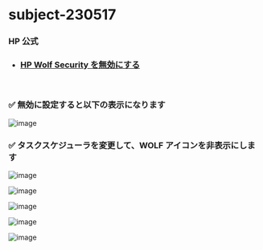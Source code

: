 # subject-230517

### HP 公式
  - ### [HP Wolf Security を無効にする](https://jp.ext.hp.com/v-ivr/common/software/faq/06/)

<br>

### ✅ 無効に設定すると以下の表示になります

![image](https://github.com/winofsql/subject-230517/assets/1501327/eed2196c-aed1-4a84-bed5-7b923af54fe0)

### ✅ タスクスケジューラを変更して、WOLF アイコンを非表示にします

![image](https://github.com/winofsql/subject-230517/assets/1501327/34564879-7987-491c-944d-25f1e2c2f833)

![image](https://github.com/winofsql/subject-230517/assets/1501327/3402327a-4c52-40b6-88ea-7d3cab9a154f)

![image](https://github.com/winofsql/subject-230517/assets/1501327/ae99b621-2265-4bbd-b63d-aca7c4ffafad)

![image](https://github.com/winofsql/subject-230517/assets/1501327/64a90d1f-6a5f-4c6e-ad9c-6ad5ed03b552)

![image](https://github.com/winofsql/subject-230517/assets/1501327/2e6dcfac-884a-4972-b016-16e9aece2629)
